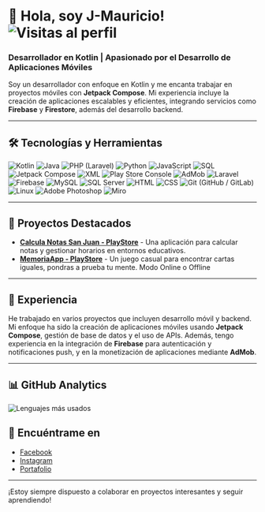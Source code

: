 # 👋 Hola, soy J-Mauricio! ![Visitas al perfil](https://komarev.com/ghpvc/?username=JoffreeM)

### Desarrollador en Kotlin | Apasionado por el Desarrollo de Aplicaciones Móviles

Soy un desarrollador con enfoque en Kotlin y me encanta trabajar en proyectos móviles con **Jetpack Compose**. Mi experiencia incluye la creación de aplicaciones escalables y eficientes, integrando servicios como **Firebase** y **Firestore**, además del desarrollo backend.

---

## 🛠️ Tecnologías y Herramientas

![Kotlin](https://badgen.net/badge/Lenguaje/Kotlin/purple)
![Java](https://badgen.net/badge/Lenguaje/Java/orange) 
![PHP (Laravel)](https://badgen.net/badge/Lenguaje/PHP%20(Laravel)/blue)
![Python](https://badgen.net/badge/Lenguaje/Python/green)
![JavaScript](https://badgen.net/badge/Lenguaje/JavaScript/yellow)
![SQL](https://badgen.net/badge/Lenguaje/SQL/cyan)
![Jetpack Compose](https://badgen.net/badge/Framework/Jetpack%20Compose/blue)
![XML](https://badgen.net/badge/Markup/XML/lightblue)
![Play Store Console](https://badgen.net/badge/Distribución/Play%20Store%20Console/green)
![AdMob](https://badgen.net/badge/Monetización/AdMob/red)
![Laravel](https://badgen.net/badge/Framework/Laravel/red)
![Firebase](https://badgen.net/badge/Backend/Firebase/yellow)
![MySQL](https://badgen.net/badge/Base%20de%20Datos/MySQL/cyan)
![SQL Server](https://badgen.net/badge/Base%20de%20Datos/SQL%20Server/purple)
![HTML](https://badgen.net/badge/Frontend/HTML/orange)
![CSS](https://badgen.net/badge/Frontend/CSS/blue)
![Git (GitHub / GitLab)](https://badgen.net/badge/Control%20de%20Versiones/GitHub%20-%20GitLab/black)
![Linux](https://badgen.net/badge/Sistema%20Operativo/Linux/gray)
![Adobe Photoshop](https://badgen.net/badge/Diseño/Photoshop/blue)
![Miro](https://badgen.net/badge/Colaboración/Miro/pink)
  
---

## 📂 Proyectos Destacados
- [**Calcula Notas San Juan - PlayStore**](https://play.google.com/store/apps/details?id=com.JoP.calculanotassanjuan&hl=es_PE) - Una aplicación para calcular notas y gestionar horarios en entornos educativos.
- [**MemoriaApp - PlayStore**](https://play.google.com/store/apps/details?id=com.jop.memoriapp&hl=es_PE) - Un juego casual para encontrar cartas iguales, pondras a prueba tu mente. Modo Online o Offline

---

## 🚀 Experiencia

He trabajado en varios proyectos que incluyen desarrollo móvil y backend. Mi enfoque ha sido la creación de aplicaciones móviles usando **Jetpack Compose**, gestión de base de datos y el uso de APIs. Además, tengo experiencia en la integración de **Firebase** para autenticación y notificaciones push, y en la monetización de aplicaciones mediante **AdMob**.

---

## 📊 GitHub Analytics

![Lenguajes más usados](https://github-readme-stats.vercel.app/api/top-langs/?username=JoffreeM&layout=compact&theme=radical)


## 🔗 Encuéntrame en
- [Facebook](https://www.facebook.com/joffree.mauricio.3)
- [Instagram](https://twitter.com/)
- [Portafolio](https://tu-portfolio.com)

---

¡Estoy siempre dispuesto a colaborar en proyectos interesantes y seguir aprendiendo!

